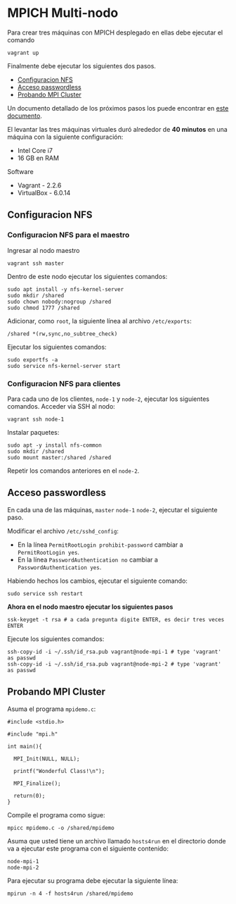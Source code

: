 # MPICH Multi-nodo

Para crear tres máquinas con MPICH desplegado en ellas debe ejecutar el comando 

```
vagrant up
```

Finalmente debe ejecutar los siguientes dos pasos.

* [Configuracion NFS](#configuracion-nfs)
* [Acceso passwordless](#acceso-passwordless)
* [Probando MPI Cluster](#probando-mpi-cluster)

Un documento detallado de los próximos pasos los puede encontrar en [este documento](https://docs.google.com/document/d/1IgQXv81USdHU4lRUsbXPN017BAPUXdqi5t9BUa6yXF8/edit?usp=sharing).

El levantar las tres máquinas virtuales duró alrededor de **40 minutos** en una máquina con la siguiente configuración:

* Intel Core i7
* 16 GB en RAM

Software

* Vagrant - 2.2.6
* VirtualBox - 6.0.14

## Configuracion NFS

### Configuracion NFS para el maestro

Ingresar al nodo maestro

```
vagrant ssh master
```

Dentro de este nodo ejecutar los siguientes comandos:

```
sudo apt install -y nfs-kernel-server
sudo mkdir /shared
sudo chown nobody:nogroup /shared
sudo chmod 1777 /shared
```

Adicionar, como `root`, la siguiente línea al archivo `/etc/exports`:

```
/shared *(rw,sync,no_subtree_check)
```

Ejecutar los siguientes comandos:

```
sudo exportfs -a
sudo service nfs-kernel-server start
```

### Configuracion NFS para clientes

Para cada uno de los clientes, `node-1` y `node-2`, ejecutar los siguientes comandos. 
Acceder via SSH al nodo:

```
vagrant ssh node-1
```

Instalar paquetes:

```
sudo apt -y install nfs-common
sudo mkdir /shared
sudo mount master:/shared /shared
```

Repetir los comandos anteriores en el `node-2`.

## Acceso passwordless

En cada una de las máquinas, `master` `node-1` `node-2`, ejecutar el siguiente paso.

Modificar el archivo `/etc/sshd_config`:

* En la línea `PermitRootLogin prohibit-password` cambiar a `PermitRootLogin yes`.
* En la línea `PasswordAuthentication no` cambiar a `PasswordAuthentication yes`. 

Habiendo hechos los cambios, ejecutar el siguiente comando:

```
sudo service ssh restart
```

**Ahora en el nodo maestro ejecutar los siguientes pasos**

```
ssk-keyget -t rsa # a cada pregunta digite ENTER, es decir tres veces ENTER
```

Ejecute los siguientes comandos:

```
ssh-copy-id -i ~/.ssh/id_rsa.pub vagrant@node-mpi-1 # type 'vagrant' as passwd
ssh-copy-id -i ~/.ssh/id_rsa.pub vagrant@node-mpi-2 # type 'vagrant' as passwd
```

## Probando MPI Cluster

Asuma el programa `mpidemo.c`:

```
#include <stdio.h>

#include "mpi.h"

int main(){
 
  MPI_Init(NULL, NULL);  
 
  printf("Wonderful Class!\n");
 
  MPI_Finalize();

  return(0);
}
```

Compile el programa como sigue:

```
mpicc mpidemo.c -o /shared/mpidemo
```

Asuma que usted tiene un archivo llamado `hosts4run` en el directorio donde va a ejecutar este programa con el siguiente contenido:

```
node-mpi-1
node-mpi-2
```

Para ejecutar su programa debe ejecutar la siguiente línea:

```
mpirun -n 4 -f hosts4run /shared/mpidemo
```
